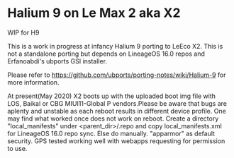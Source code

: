 # Halium 9 on Le Max 2 aka X2
WIP for H9

This is a work in progress at infancy Halium 9 porting to LeEco X2. This is not a standalone porting but depends on 
LineageOS 16.0 repos and Erfanoabdi's ubports GSI installer.

Please refer to https://github.com/ubports/porting-notes/wiki/Halium-9 for more information.

At present(May 2020) X2 boots up with the uploaded boot img file with LOS, Baikal or CBG MIUI11-Global P vendors.Please be 
aware that bugs are aplenty and unstable as each reboot results in different device profile. One may find what worked once
does not work on reboot.
Create a directory "local_manifests" under <parent_dir>/.repo and copy local_manifests.xml for LineageOS 16.0 repo sync. Else
do manually.
"apparmor" as default security. GPS tested working well with webapps requesting for permission to use.
